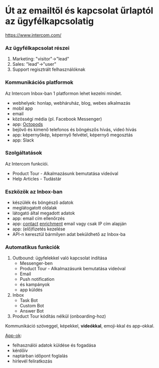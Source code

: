 # Út az emailtől és kapcsolat űrlaptól az ügyfélkapcsolatig

https://www.intercom.com/

### Az ügyfélkapcsolat részei

1. Marketing: "visitor"->"lead"
1. Sales: "lead"->"user"
1. Support regisztrált felhasználóknak

### Kommunikációs platformok

Az Intercom Inbox-ban 1 platformon lehet kezelni mindet.

- webhelyek: honlap, webháruház, blog, webes alkalmazás
- mobil app
- email
- közösségi média (pl. Facebook Messenger)
- app: [Octopods](https://octopods.io/)
- bejövő és kimenő telefonos és böngészős hívás, videó hívás
- app: képernyőkép, képernyő felvétel, képernyő megosztás
- app: Slack

### Szolgáltatások

Az Intercom funkciói.

- Product Tour - Alkalmazásunk bemutatása videóval
- Help Articles - Tudástár

### Eszközök az Inbox-ban

- készülék és böngésző adatok
- meglátogatott oldalak
- látogató által megadott adatok
- app: email cím ellenőrzés
- app: [contact](https://www.intercom.com/help/en/articles/1155850-clearbit-reveal-app)
  [enrichment](https://albacross.com/)
  email vagy csak IP cím alapján
- app: (elő)fizetés kezelése
- API-n keresztül bármilyen adat beküldhető az Inbox-ba

### Automatikus funkciók

1. Outbound: ügyfelekkel való kapcsolat indítása
    - Messenger-ben
    - Product Tour - Alkalmazásunk bemutatása videóval
    - Email
    - Push notification
    - és kampányok
    - app küldés
1. Inbox
    - Task Bot
    - Custom Bot
    - Answer Bot
1. Product Tour kódítás nélkül (onboarding-hoz)

Kommunikáció szöveggel, képekkel, **videókkal**, emoji-kkal és app-okkal.

[App-ok](https://www.intercom.com/app-store):
- felhasználói adatok küldése és fogadása
- kérdőív
- naptárban időpont foglalás
- hírlevél feliratkozás
